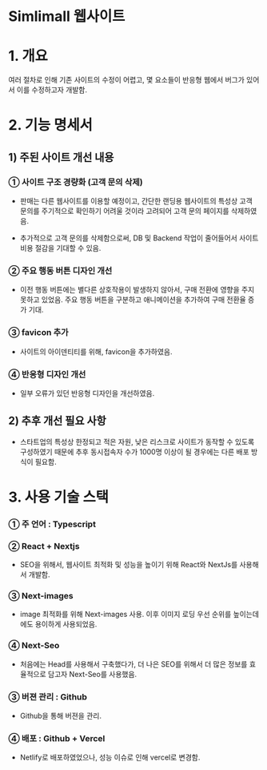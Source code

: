 # Simlimall 웹사이트

# 1. 개요

여러 절차로 인해 기존 사이트의 수정이 어렵고, 몇 요소들이 반응형 웹에서 버그가 있어서 이를 수정하고자 개발함.

# 2. 기능 명세서

## 1) 주된 사이트 개선 내용

### ① 사이트 구조 경량화 (고객 문의 삭제)

- 판매는 다른 웹사이트를 이용할 예정이고, 간단한 랜딩용 웹사이트의 특성상 고객 문의를 주기적으로 확인하기 어려울 것이라 고려되어 고객 문의 페이지를 삭제하였음.

- 추가적으로 고객 문의를 삭제함으로써, DB 및 Backend 작업이 줄어들어서 사이트 비용 절감을 기대할 수 있음.

### ② 주요 행동 버튼 디자인 개선

- 이전 행동 버튼에는 별다른 상호작용이 발생하지 않아서, 구매 전환에 영향을 주지 못하고 있었음. 주요 행동 버튼을 구분하고 애니메이션을 추가하여 구매 전환율 증가 기대.

### ③ favicon 추가

- 사이트의 아이덴티티를 위해, favicon을 추가하였음.

### ④ 반응형 디자인 개선

- 일부 오류가 있던 반응형 디자인을 개선하였음.

## 2) 추후 개선 필요 사항

- 스타트업의 특성상 한정되고 적은 자원, 낮은 리스크로 사이트가 동작할 수 있도록 구성하였기 때문에 추후 동시접속자 수가 1000명 이상이 될 경우에는 다른 배포 방식이 필요함.

# 3. 사용 기술 스택

### ① 주 언어 : Typescript

### ② React + Nextjs

- SEO을 위해서, 웹사이트 최적화 및 성능을 높이기 위해 React와 NextJs를 사용해서 개발함.

### ③ Next-images

- image 최적화를 위해 Next-images 사용. 이후 이미지 로딩 우선 순위를 높이는데에도 용이하게 사용되었음.

### ④ Next-Seo

- 처음에는 Head를 사용해서 구축했다가, 더 나은 SEO를 위해서 더 많은 정보를 효율적으로 담고자 Next-Seo를 사용했음.

### ③ 버젼 관리 : Github

- Github을 통해 버젼을 관리.

### ④ 배포 : Github + Vercel

- Netlify로 배포하였었으나, 성능 이슈로 인해 vercel로 변경함.
